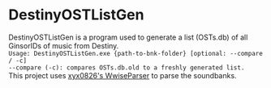 # DestinyOSTListGen
DestinyOSTListGen is a program used to generate a list (OSTs.db) of all GinsorIDs of music from Destiny.  
`Usage: DestinyOSTListGen.exe {path-to-bnk-folder} [optional: --compare / -c]`  
`--compare (-c): compares OSTs.db.old to a freshly generated list.`  
This project uses [xyx0826's WwiseParser](https://github.com/xyx0826/WwiseParser) to parse the soundbanks.
